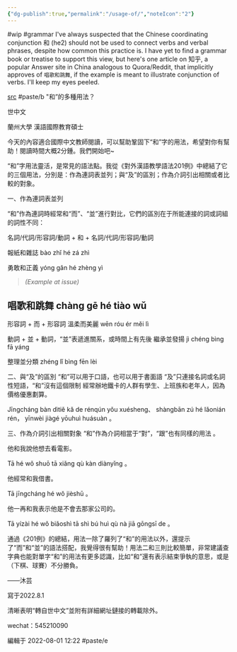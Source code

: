 ```yaml
---
{"dg-publish":true,"permalink":"/usage-of/","noteIcon":"2"}
---
```


#wip 
#grammar 
I've always suspected that the Chinese coordinating conjunction 和 (he2) should not be used to connect verbs and verbal phrases, despite how common this practice is. I have yet to find a grammar book or treatise to support this view, but here's one article on 知乎, a popular Answer site in China analogous to Quora/Reddit, that implicitly approves of `唱歌和跳舞`, if the example is meant to illustrate conjunction of verbs. I'll keep my eyes peeled.

[src](https://zhuanlan.zhihu.com/p/548304378)
#paste/b 
"和”的多種用法？

世中文

蘭州大學 漢語國際教育碩士

今天的內容適合國際中文教師閱讀，可以幫助鞏固下“和”字的用法，希望對你有幫助！閱讀時間大概2分鍾。我們開始吧~

“和”字用法靈活，是常見的語法點。我從《對外漢語教學語法201例》中總結了它的三個用法，分別是：作為連詞表並列；與“及”的區別；作為介詞引出相關或者比較的對象。

一、作為連詞表並列

“和”作為連詞時經常和“而”、“並”進行對比，它們的區別在于所能連接的詞或詞組的詞性不同：

名詞/代詞/形容詞/動詞 + 和 + 名詞/代詞/形容詞/動詞

報紙和雜誌 bào zhǐ hé zá zhì

勇敢和正義 yónɡ ɡǎn hé zhènɡ yì

> *(Example at issue)* 
## 唱歌和跳舞 chànɡ ɡē hé tiào wǔ

形容詞 + 而 + 形容詞
溫柔而美麗 wēn róu ér měi lì

動詞 + 並 + 動詞，“並”表遞進關系，或時間上有先後
繼承並發揚 jì chénɡ bìnɡ fā yánɡ

整理並分類 zhénɡ lǐ bìnɡ fēn lèi

二、與“及”的區別
“和”可以用于口語，也可以用于書面語
“及”只連接名詞或名詞性短語，“和”沒有這個限制
經常辦地鐵卡的人群有學生、上班族和老年人，因為價格優惠劃算。

Jīnɡchánɡ bàn dìtiě kǎ de rénqún yǒu xuéshenɡ、 shànɡbān zú hé lǎonián rén， yīnwèi jiàɡé yōuhuì huásuàn 。

三、作為介詞引出相關對象
“和”作為介詞相當于“對”，“跟”也有同樣的用法 。

他和我說他想去看電影。

Tā hé wǒ shuō tā xiǎnɡ qù kàn diànyǐnɡ 。

他經常和我借書。

Tā jīnɡchánɡ hé wǒ jièshū 。

他一再和我表示他是不會去那家公司的。

Tā yízài hé wǒ biǎoshì tā shì bú huì qù nà jiā ɡōnɡsī de 。

通過《201例》的總結，用法一除了羅列了“和”的用法以外，還提示了“而”和“並”的語法搭配，我覺得很有幫助！用法二和三則比較簡單，非常建議查字典也能對單字“和”的用法有更多認識，比如“和”還有表示結束爭執的意思，或是（下棋、球賽）不分勝負。

——沐芸

寫于2022.8.1

清晰表明“轉自世中文”並附有詳細網址鏈接的轉載除外。

wechat：545210090

編輯于 2022-08-01 12:22
#paste/e 